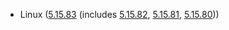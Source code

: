 - Linux ([5.15.83](https://git.kernel.org/pub/scm/linux/kernel/git/stable/linux.git/tag/?h=v5.15.83) (includes [5.15.82](https://lwn.net/Articles/917400), [5.15.81](https://lwn.net/Articles/916763), [5.15.80](https://lwn.net/Articles/916003)))
